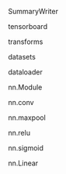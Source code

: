 SummaryWriter     

tensorboard

transforms

datasets

dataloader

nn.Module

nn.conv

nn.maxpool

nn.relu

nn.sigmoid

nn.Linear
